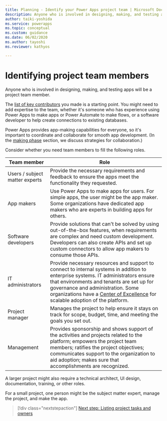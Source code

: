 ```yaml
---
title: Planning - Identify your Power Apps project team | Microsoft Docs
description: Anyone who is involved in designing, making, and testing apps will be a project team member. Consider who will fill these project roles.
author: taiki-yoshida
ms.service: powerapps
ms.topic: conceptual
ms.custom: guidance
ms.date: 06/02/2020
ms.author: tayoshi
ms.reviewer: kathyos

---
```


# Identifying project team members

Anyone who is involved in designing, making, and testing apps will be a
project team member.

The [list of key contributors](understanding-current-business-process.md) you made is a starting point. You might need to
add expertise to the team, whether it's someone who has experience using Power
Apps to make apps or Power Automate to make flows, or a software developer to help create
connections to existing databases.

Power Apps provides app-making capabilities for everyone, so it's
important to coordinate and collaborate for smooth
app development. (In the [making phase](making-phase.md) section, we discuss strategies for collaboration.)

Consider whether you need team members to fill the following roles.

| Team member                | Role     |
|----------------------------|----------|
| Users / subject matter experts | Provide the necessary requirements and feedback to ensure the apps meet the functionality they requested.   |
| App makers                         | Use Power Apps to make apps for users. For simple apps, the user might be the app maker. Some organizations have dedicated app makers who are experts in building apps for others.  |
| Software developers    | Provide solutions that can't be solved by using out-of-the-box features, when requirements are complex and need custom development. Developers can also create APIs and set up custom connectors to allow app makers to consume those APIs.    |
| IT administrators                  | Provide necessary resources and support to connect to internal systems in addition to enterprise systems. IT administrators ensure that environments and tenants are set up for governance and administration. Some organizations have a [Center of Excellence](https://docs.microsoft.com/power-platform/guidance/coe/starter-kit) for scalable adoption of the platform. |
| Project manager                    | Manages the project to help ensure it stays on track for scope, budget, time, and meeting the goals you set out.      |
| Management                         | Provides sponsorship and shows support of the activities and projects related to the platform; empowers the project team members; ratifies the project objectives; communicates support to the organization to aid adoption; makes sure that accomplishments are recognized.   |

A larger project might also require a technical architect, UI design,
documentation, training, or other roles.

For a small project, one person might be the subject matter expert, manage the
project, and make the app.

> [!div class="nextstepaction"]
> [Next step: Listing project tasks and owners](project-tasks-owners.md)
